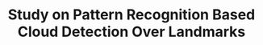 ---
title: 'Study on Pattern Recognition Based Cloud Detection Over Landmarks'
logo: 'eum.webp'
pi: ''
uvpi: ''
years: '2015'
website: 'https://arxiv.org/pdf/2012.12306.pdf'
funding_source: 'EUMETSAT'
role: ''
project_type: ''
partners: []
---